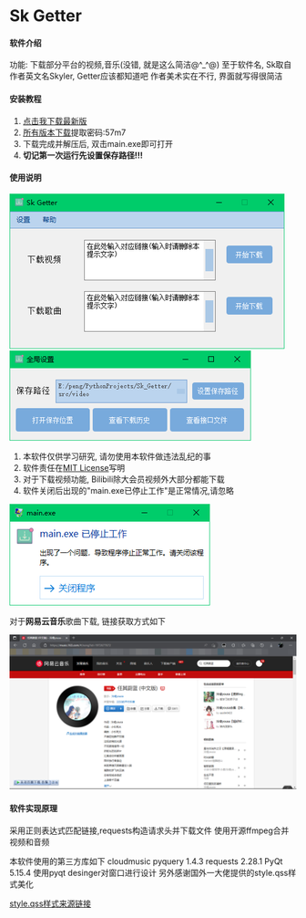 # Sk Getter

#### 软件介绍
功能: 下载部分平台的视频,音乐(没错, 就是这么简洁@^_^@)
至于软件名, Sk取自作者英文名Skyler, Getter应该都知道吧
作者美术实在不行, 界面就写得很简洁

#### 安装教程

1.  [点击我下载最新版](https://gitee.com/skyler-sun/sk-getter/releases/download/v0.0.1/SkGetter_v001.7z)
2. [所有版本下载](https://skyler.lanzouo.com/b03pox9sd)提取密码:57m7
3. 下载完成并解压后, 双击main.exe即可打开
4. **切记第一次运行先设置保存路径!!!**

#### 使用说明

![软件截图1](2022-12-31_213256.png)
![软件截图2](2022-12-31_213320.png)

1.  本软件仅供学习研究, 请勿使用本软件做违法乱纪的事
2.  软件责任在[MIT License](https://gitee.com/skyler-sun/sk-getter/blob/master/LICENSE)写明
3. 对于下载视频功能, Bilibili除大会员视频外大部分都能下载
4. 软件关闭后出现的"main.exe已停止工作"是正常情况,请忽略

![停止工作截图](2022-12-31_213500.png)

对于**网易云音乐**歌曲下载, 链接获取方式如下

![网易云音乐](cloudmusic.png)


#### 软件实现原理
采用正则表达式匹配链接,requests构造请求头并下载文件
使用开源ffmpeg合并视频和音频

本软件使用的第三方库如下
cloudmusic
pyquery   1.4.3
requests  2.28.1
PyQt      5.15.4
使用pyqt desinger对窗口进行设计
另外感谢国外一大佬提供的style.qss样式美化

[style.qss样式来源链接](https://www.programmerall.com/article/26091298015/)